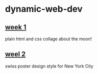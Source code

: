 # dynamic-web-dev  
## [week 1](https://jmy-k.github.io/dynamic-web-dev/week1/index.html)
plain html and css collage about the moon!
## [weel 2](https://jmy-k.github.io/dynamic-web-dev/week2/index.html)
swiss poster design style for New York City
